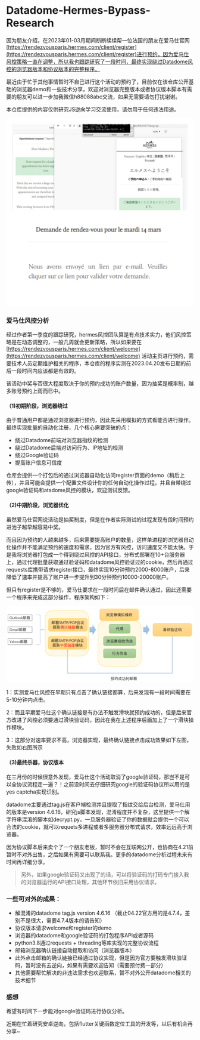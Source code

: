# Datadome-Hermes-Bypass-Research

因为朋友介绍，在2023年01-03月期间断断续续帮一位法国的朋友在爱马仕官网[https://rendezvousparis.hermes.com/client/register](https://rendezvousparis.hermes.com/client/register)进行预约，因为爱马仕风控策略一直在调整，所以我也跟踪研究了一段时间，最终实现绕过Datadome风控的浏览器版本和协议版本的完整程序。

最近由于忙于其他事情暂时不自己进行这个活动的预约了，目前仅在该仓库公开基础的浏览器demo和一些技术分享，欢迎对浏览器完整版本或者协议版本脚本有需要的朋友可以进一步加我微信h88088abc交流，如果无需要请勿打扰谢谢。

本仓库提供的内容仅供研究JS逆向学习交流使用，请勿用于任何违法用途。

![](./images/merge.jpg)

### 爱马仕风控分析

经过作者第一季度的跟踪研究，hermes风控团队算是有点技术实力，他们风控策略是在动态调整的，一般几周就会更新策略，所以如果要在[https://rendezvousparis.hermes.com/client/welcome](https://rendezvousparis.hermes.com/client/welcome) 活动主页进行预约，需要技术人员定期维护相关的程序，本仓库的程序实测在2023.04.20发布日期的前后一段时间内应该都是有效的。

该活动中奖与否很大程度取决于你的预约成功的账户数量，因为抽奖是概率制，越多账号预约上雨而已中。

#### （1)初期阶段，浏览器绕过

由于普通用户都是通过浏览器进行预约，因此先采用模拟的方式看能否进行操作。最终实现批量的自动化注册，几个核心需要突破的点：

- 绕过Datadome前端对浏览器指纹的检测
- 绕过Datadome后端对访问行为、IP地址的检测
- 绕过Google验证码
- 提高账户信息可信度

仓库会提供一个打包后的通过浏览器自动化访问register页面的demo（稍后上传），并且可能会提供一个配置文件设计你的任何自动化操作过程，并且自带绕过google验证码和atadome风控的模块，欢迎测试反馈。

#### （2)中期阶段，浏览器优化

虽然爱马仕官网说活动是抽奖制度，但是在作者实际测试的过程发现有段时间预约进池子越早越容易中奖。

而且因为预约的人越来越多，后来需要提高账户的数量，这样单进程的浏览器自动化操作并不能满足预约的速度和需求，因为官方有风控，访问速度又不能太快。于是我将浏览器打包成一个得到绕过风控的API接口，分布式部署在10+台服务器上，通过代理批量获取通过验证码和datadome风控验证过的cookie，然后再通过requests库携带请求register接口，最终实现10分钟预约2000-8000账户，后来降低了速率并提高了账户进一步提升到30分钟预约10000-20000账户。

但只有register是不够的，爱马仕要求在一段时间后在邮件确认通过，因此还需要一个程序来完成这部分操作，程序架构如下：

![](./images/structure.png)

1：实测爱马仕风控在早期只有点击了确认链接都算，后来发现有一段时间需要在5-10分钟内点击。

2：而且早期爱马仕这个确认链接是有办法不触发滑块就预约成功的，但是后来官方改进了风控必须要通过滑块验证码，因此在我在上述程序后面加上了一个滑块操作模块。

3：这部分对速率要求不高，浏览器实现，最终确认链接点击成功效果如下左图，失败如右图所示

#### （3)最终杀器，协议版本

在三月份的时候很意外发现，爱马仕这个活动取消了google验证码，那岂不是可以全协议流程走一遍？！之前没时间去仔细研究google的验证码协议所以用的是yes captcha实现识别。

datadome主要通过tag.js在客户端检测并且提取了指纹交给后台检测，爱马仕用的版本是version 4.6.16，研究js脚本发现，混淆程度并不复杂，这里提供一个解字符串混淆的脚本如decrypt.py。一旦服务器验证了你的数据就会提供一个可以合法的cookie，就可以requets多进程或者多服务器分布式请求，效率远远高于浏览器。

因为协议脚本后来卖个了一个朋友老板，暂时不会在互联网公开，也协商在4.21前暂时不对外出售，之后如果有需要可以联系我。更多的datadome分析过程未来有时间再详细分享。

> 另外，如果google验证码又出现了的话，可以将验证码的打码专门接入我的浏览器运行的API接口处理，其他环节依旧采用协议请求。

### 一些可对外的成果：

- 解混淆的datadome tag.js version 4.6.16  （截止04.22官方用的是4.7.4，差别不是很大，需要4.7.4版本的请告知）	
- 协议版本请求welcome和register的demo    
- 浏览器的datadome和google验证码的打包程序API或者源码
- python3.8通过requests + threading等库实现的完整协议流程   
- 邮箱浏览器确认链接自动提取和访问（浏览器版本） 
- 此外点击邮箱的确认链接已经通过协议实现，但是因为官方要触发滑块验证码，暂时没有去逆向，如果有需要欢迎告知（需要预付费一部分）
- 其他需要帮忙解决的非违法需求也欢迎联系，暂不对外公开datadome相关的技术细节

### 感想

希望有时间下一步能对google验证码进行协议分析。

近期在忙着研究安卓逆向，包括flutter关键函数定位工具的开发等，以后有机会再分享~

